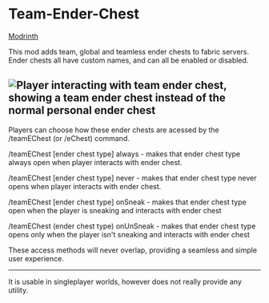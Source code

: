# Team-Ender-Chest
[Modrinth](https://modrinth.com/mod/team-ender-chest)


This mod adds team, global and teamless ender chests to fabric servers. Ender chests all have custom names, and can all be enabled or disabled.

![Player interacting with team ender chest, showing a team ender chest instead of the normal personal ender chest](https://cdn.modrinth.com/data/bRq52tdP/images/9fb13c53d6218320b6968756034e6ec8164cea07.png)
---

Players can choose how these ender chests are acessed by the /teamEChest (or /eChest) command.

/teamEChest [ender chest type] always - makes that ender chest type always open when player interacts with ender chest.

/teamEChest [ender chest type] never - makes that ender chest type never opens when player interacts with ender chest.

/teamEChest [ender chest type] onSneak - makes that ender chest type open when the player is sneaking and interacts with ender chest

/teamEChest (ender chest type) onUnSneak - makes that ender chest type opens only when the player isn't sneaking and interacts with ender chest

These access methods will never overlap, providing a seamless and simple user experience.

---

It is usable in singleplayer worlds, however does not really provide any utility.
